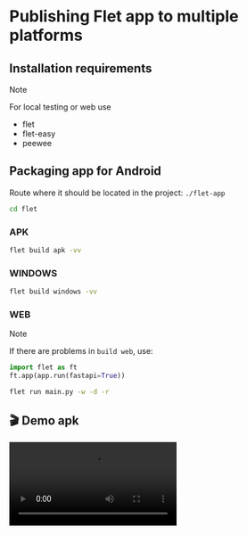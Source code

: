 # Publishing Flet app to multiple platforms

## Installation requirements

> [!NOTE]
   For local testing or web use

* flet
* flet-easy
* peewee

## Packaging app for Android

Route where it should be located in the project: `./flet-app`

```bash
cd flet
```

### APK

```bash
flet build apk -vv
```

### WINDOWS

```bash
flet build windows -vv
```

### WEB

> [!NOTE]
> If there are problems in `build web`, use:
>
> ```python
> import flet as ft   
> ft.app(app.run(fastapi=True))
>  ```

```bash
flet run main.py -w -d -r
```

## 🎬 **Demo apk**

![app example](https://github.com/Jviduz/flet-easy/blob/main/media/apk-demo-fs.mp4?raw=true "app example")
